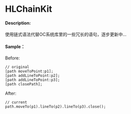 # HLChainKit

#### Description:
使用链式语法代替OC系统库里的一些冗长的语句，逐步更新中...

#### Sample：
Before:

``` objc
// original
[path moveToPoint:p1];
[path addLineToPoint:p2];
[path addLineToPoint:p3];
[path closePath];
```

After:

```objc
// current
path.moveTo(p1).lineTo(p2).lineTo(p3).close();
```


